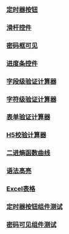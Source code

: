 ### [定时器按钮](https://xiaohanh.github.io/spa/02-time/index.html)
### [滑杆控件](https://xiaohanh.github.io/spa/03-sliderbar/index.html)
### [密码框可见](https://xiaohanh.github.io/spa/04-password/index.html)
### [进度条控件](https://xiaohanh.github.io/spa/05-progressbar/index.html)
### [字段级验证计算器](https://xiaohanh.github.io/spa/01-datacheck-field/index.html)

### [字符级验证计算器](https://xiaohanh.github.io/spa/01-datacheck-character/index.html)


### [表单验证计算器](https://xiaohanh.github.io/spa/01-datacheck-form/index.html)

### [H5校验计算器](https://xiaohanh.github.io/spa/01-datacheck-h5/index.html)
### [二进熵函数曲线](https://xiaohanh.github.io/spa/06-third-echarts/index.html)

### [语法高亮](https://xiaohanh.github.io/spa/06-third-highlight/index.html)
### [Excel表格](https://xiaohanh.github.io/spa/06-third-excel/index.html)
### [定时器按钮组件测试](https://xiaohanh.github.io/spa/02-time-component/index.html)
### [密码可见组件测试](https://xiaohanh.github.io/spa/04-password-component/index.html)

